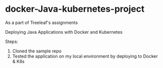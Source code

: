 # docker-Java-kubernetes-project
As a part of Treeleaf's assignments

Deploying Java Applications with Docker and Kubernetes


Steps:

1. Cloned the sample repo
2. Tested the application on my local environment by deploying to Docker  & K8s
